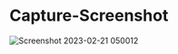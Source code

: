 # Capture-Screenshot

![Screenshot 2023-02-21 050012](https://user-images.githubusercontent.com/61920916/220351725-0c47de3b-ff58-4b89-a213-f15e22faf761.png)
